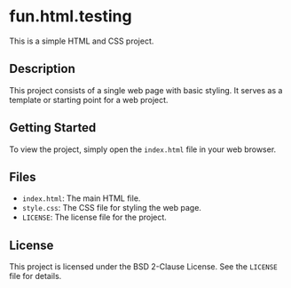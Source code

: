 # fun.html.testing

This is a simple HTML and CSS project.

## Description

This project consists of a single web page with basic styling. It serves as a template or starting point for a web project.

## Getting Started

To view the project, simply open the `index.html` file in your web browser.

## Files

* `index.html`: The main HTML file.
* `style.css`: The CSS file for styling the web page.
* `LICENSE`: The license file for the project.

## License

This project is licensed under the BSD 2-Clause License. See the `LICENSE` file for details.
